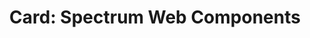 ---
layout: examples.njk
title: 'Card: Spectrum Web Components'
displayName: Card
componentName: card
componentHeading: sp-card
tags:
- component-examples
---